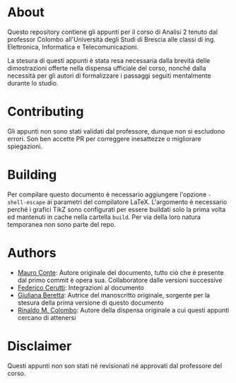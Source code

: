 # About #
Questo repository contiene gli appunti per il corso di Analisi 2 tenuto dal professor Colombo all'Università degli Studi di Brescia alle classi di ing. Elettronica, Informatica e Telecomunicazioni.

La stesura di questi appunti è stata resa necessaria dalla brevità delle dimostrazioni offerte nella dispensa ufficiale del corso, nonché dalla necessità per gli autori di formalizzare i passaggi seguiti mentalmente durante lo studio.

# Contributing #
Gli appunti non sono stati validati dal professore, dunque non si escludono errori. Son ben accette PR per correggere inesattezze o migliorare spiegazioni.

# Building #
Per compilare questo documento è necessario aggiungere l'opzione `-shell-escape` ai parametri del compilatore LaTeX. L'argomento è necessario perché i grafici TikZ sono configurati per essere buildati solo la prima volta ed mantenuti in cache nella cartella `build`. Per via della loro natura temporanea non sono parte del repo.

# Authors #
- [Mauro Conte](https://github.com/GoldMyr1994): Autore originale del documento, tutto ciò che è presente dal primo commit è opera sua. Collaboratore dalle versioni successive
- [Federico Cerutti](https://ceres-c.it): Integrazioni al documento
- [Giuliana Beretta](https://www.linkedin.com/in/giuliana-beretta-578b4914b/): Autrice del manoscritto originale, sorgente per la stesura della prima versione di questo documento
- [Rinaldo M. Colombo](http://rinaldo-colombo.unibs.it/): Autore della dispensa originale a cui questi appunti cercano di attenersi

# Disclaimer #
Questi appunti non son stati né revisionati né approvati dal professore del corso.